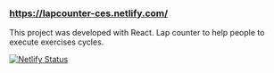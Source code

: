 ### https://lapcounter-ces.netlify.com/

This project was developed with React.
Lap counter to help people to execute exercises cycles.

[![Netlify Status](https://api.netlify.com/api/v1/badges/878025e8-412c-42b6-b4a3-4a2563a2a4dd/deploy-status)](https://app.netlify.com/sites/lapcounter-ces/deploys)

